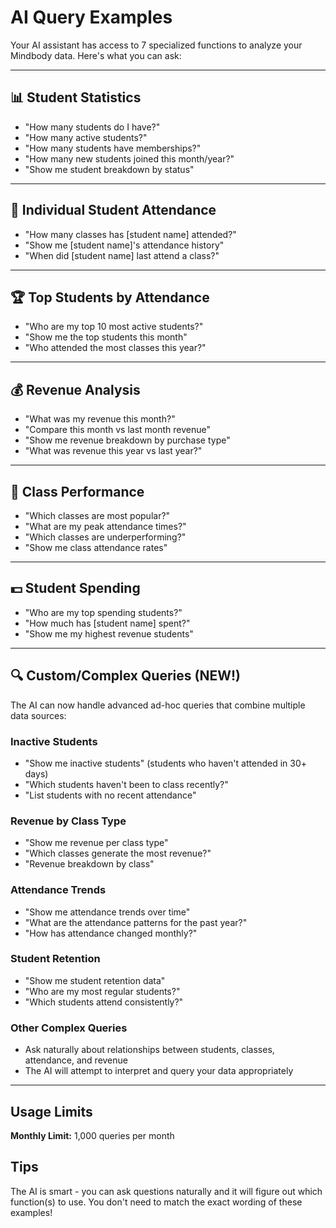 # AI Query Examples

Your AI assistant has access to 7 specialized functions to analyze your Mindbody data. Here's what you can ask:

---

## 📊 Student Statistics

- "How many students do I have?"
- "How many active students?"
- "How many students have memberships?"
- "How many new students joined this month/year?"
- "Show me student breakdown by status"

---

## 👥 Individual Student Attendance

- "How many classes has [student name] attended?"
- "Show me [student name]'s attendance history"
- "When did [student name] last attend a class?"

---

## 🏆 Top Students by Attendance

- "Who are my top 10 most active students?"
- "Show me the top students this month"
- "Who attended the most classes this year?"

---

## 💰 Revenue Analysis

- "What was my revenue this month?"
- "Compare this month vs last month revenue"
- "Show me revenue breakdown by purchase type"
- "What was revenue this year vs last year?"

---

## 🧘 Class Performance

- "Which classes are most popular?"
- "What are my peak attendance times?"
- "Which classes are underperforming?"
- "Show me class attendance rates"

---

## 💵 Student Spending

- "Who are my top spending students?"
- "How much has [student name] spent?"
- "Show me my highest revenue students"

---

## 🔍 Custom/Complex Queries (NEW!)

The AI can now handle advanced ad-hoc queries that combine multiple data sources:

### Inactive Students
- "Show me inactive students" (students who haven't attended in 30+ days)
- "Which students haven't been to class recently?"
- "List students with no recent attendance"

### Revenue by Class Type
- "Show me revenue per class type"
- "Which classes generate the most revenue?"
- "Revenue breakdown by class"

### Attendance Trends
- "Show me attendance trends over time"
- "What are the attendance patterns for the past year?"
- "How has attendance changed monthly?"

### Student Retention
- "Show me student retention data"
- "Who are my most regular students?"
- "Which students attend consistently?"

### Other Complex Queries
- Ask naturally about relationships between students, classes, attendance, and revenue
- The AI will attempt to interpret and query your data appropriately

---

## Usage Limits

**Monthly Limit:** 1,000 queries per month

## Tips

The AI is smart - you can ask questions naturally and it will figure out which function(s) to use. You don't need to match the exact wording of these examples!
